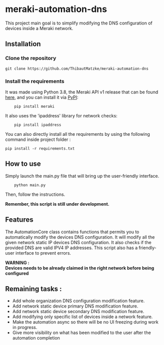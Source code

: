 # meraki-automation-dns

This project main goal is to simplify modifying the DNS configuration of devices inside a Meraki network.  

## Installation

### Clone the repository

    git clone https://github.com/ThibautMatzke/meraki-automation-dns

### Install the requirements

It was made using Python 3.8, the Meraki API v1 release that can be found [here](https://github.com/meraki/dashboard-api-python), and you can install it via [PyPI](https://pypi.org/project/meraki/):

        pip install meraki
It also uses the 'ipaddress'  library for network checks:

        pip install ipaddress

You can also directly install all the requirements by using the following command inside project folder :

    pip install -r requirements.txt

## How to use

Simply launch the main.py file that will bring up the user-friendly interface.

        python main.py

Then, follow the instructions.

**Remember, this script is still under development.**
## Features

The AutomationCore class contains functions that permits you to automatically modify the devices DNS configuration.
It will modify all the given network static IP devices DNS configuration.
It also checks if the provided DNS are valid IPV4 IP addresses.
This script also has a friendly-user interface to prevent errors.


**WARNING :**    
**Devices needs to be already claimed in the right network before being configured**

## Remaining tasks :
- Add whole organization DNS configuration modification feature.
- Add network static device primary DNS modification feature.
- Add network static device secondary DNS modification feature.
- Add modifying only specific list of devices inside a network feature.
- Make the automation async so there will be no UI freezing during work in progress.
- Give more visibility on what has been modified to the user after the automation completion
